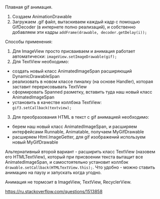 ﻿Плавная gif анимация.

1. Создаем AnimationDrawable
2. Загружаем .gif файл, вытаскиваем каждый кадр с помощью GifDecoder (в интернете полно реализаций), и собственно добавляем эти кадры `addFrame(drawable, decoder.getDelay(i));`

Способы применения:
1. Для ImageView просто присваиваем и анимация работает автоматически: `imageView.setImageDrawable(gif);`
2. Для TextView необходимо:
- создать новый класс AnimatedImageSpan расширяющий DynamicDrawableSpan
- реализовать в новом классе пиналку (на основе Handler), которая заставит перерисовывать TextView
- сформировать Spanned разметку, вставить туда наш новый класс AnimatedImageSpan
- установить в качестве коллбэка TextView: `gif3.setCallback(textview);`
3. Для преобразования HTML в текст с gif анимацией необходимо:
- берем наш новый класс AnimatedImageSpan, и расширяем интерфейсами Runnable, Animatable, получаем MyGifDrawable
- расширяем Html.ImageGetter, для gif изображений используем новый MyGifDrawable

Альтернативный второй вариант - расширить класс TextView (назовем его HTMLTextView), который при присвоении текста вытащит все AnimatedImageSpan, и самостоятельно установит коллбэк `drawable.setCallback(HTMLTextView.this);`. Что удобно - можно ставить анимацию на паузу и запускать когда угодно.

Анимация не тормозит в ImageView, TextView, RecyclerView.

https://ru.stackoverflow.com/questions/1513858